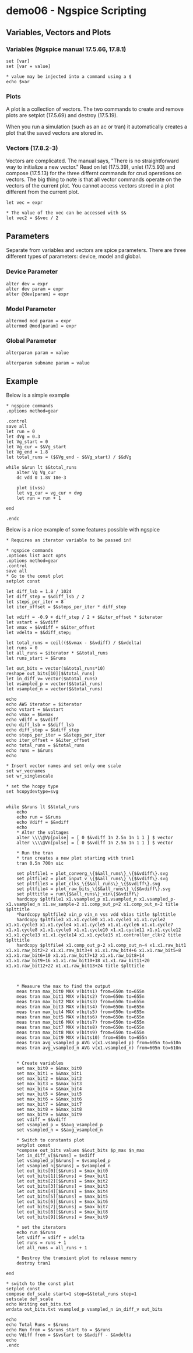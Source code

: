 # demo06 - Ngspice Scripting

## Variables, Vectors and Plots
### Variables (Ngspice manual 17.5.66, 17.8.1)
```
set [var]
set [var = value]

* value may be injected into a command using a $
echo $var

```
### Plots 
A plot is a collection of vectors. The two commands to create and remove plots are setplot (17.5.69) and destroy (17.5.19). 

When you run a simulation (such as an ac or tran) it automatically creates a plot that the saved vectors are stored in. 

### Vectors (17.8.2-3)
Vectors are complicated. The manual says, "There is no straightforward way to initialize a new vector." Read on let (17.5.39), unlet (17.5.93) and compose (17.5.13) for the three differnt commands for crud operations on vectors. The big thing to note is that all vector commands operate on the vectors of the current plot. You cannot access vectors stored in a plot different from the current plot.

```
let vec = expr

* The value of the vec can be accessed with $&
let vec2 = $&vec / 2

```

## Parameters
Separate from variables and vectors are spice parameters. There are three different types of parameters: device, model and global. 

### Device Parameter
```
alter dev = expr
alter dev param = expr
alter @dev[param] = expr
```

### Model Parameter
```
altermod mod param = expr
altermod @mod[param] = expr

```

### Global Parameter
```
alterparam param = value

alterparam subname param = value

```

## Example
Below is a simple example
```
* ngspice commands
.options method=gear

.control
save all
let run = 0
let dVg = 0.3
let Vg_start = 0
let Vg_cur = $&Vg_start
let Vg_end = 1.8
let total_runs = ($&Vg_end - $&Vg_start) / $&dVg

while $&run lt $&total_runs
	alter Vg Vg_cur
	dc vdd 0 1.8V 10e-3

	plot i(vss)
	let vg_cur = vg_cur + dvg
	let run = run + 1

end

.endc

```

Below is a nice example of some features possible with ngspice
```
* Requires an iterator variable to be passed in!

* ngspice commands
.options list acct opts
.options method=gear
.control
save all
* Go to the const plot
setplot const

let diff_lsb = 1.8 / 1024
let diff_step = $&diff_lsb / 2
let steps_per_iter = 8
let iter_offset = $&steps_per_iter * diff_step

let vdiff = -0.9 + diff_step / 2 + $&iter_offset * $iterator
let vstart = $&vdiff
let vmax = $&vdiff + $&iter_offset 
let vdelta = $&diff_step;

let total_runs = ceil(($&vmax - $&vdiff) / $&vdelta)
let runs = 0
let all_runs = $iterator * $&total_runs
let runs_start = $&runs

let out_bits = vector($&total_runs*10)
reshape out_bits[10][$&total_runs]
let in_diff_v= vector($&total_runs) 
let vsampled_p = vector($&total_runs) 
let vsampled_n = vector($&total_runs) 

echo
echo AWS iterator = $iterator
echo vstart = $&vstart
echo vmax = $&vmax
echo vdiff = $&vdiff
echo diff_lsb = $&diff_lsb
echo diff_step = $&diff_step
echo steps_per_iter = $&steps_per_iter
echo iter_offset = $&iter_offset
echo total_runs = $&total_runs
echo runs = $&runs
echo

* Insert vector names and set only one scale
set wr_vecnames
set wr_singlescale

* set the hcopy type
set hcopydevtype=svg


while $&runs lt $&total_runs
	echo
	echo run = $&runs
	echo Vdiff = $&vdiff
	echo
	* Alter the voltages
	alter \\\\@Vp[pulse] = [ 0 $&vdiff 1n 2.5n 1n 1 1 ] $ vector
	alter \\\\@Vn[pulse] = [ 0 $&vdiff 1n 2.5n 1n 1 1 ] $ vector

	* Run the tran
	* tran creates a new plot starting with tran1
	tran 0.5n 700n uic

	set pltfile1 = plot_converg_\{$&all_runs\}_\{$&vdiff\}.svg
	set pltfile2 = plot_input_v_\{$&all_runs\}_\{$&vdiff\}.svg
	set pltfile3 = plot_clks_\{$&all_runs\}_\{$&vdiff\}.svg
	set pltfile4 = plot_raw_bits_\{$&all_runs\}_\{$&vdiff\}.svg
	set plttitle = run\{$&all_runs\}_vin\{$&vdiff\}
	hardcopy $pltfile1 x1.vsampled_p x1.vsampled_n x1.vsampled_p-x1.vsampled_n x1.sw_sample-2 x1.comp_out_p+2 x1.comp_out_n-2 title $plttitle
	*hardcopy $pltfile2 vin_p vin_n vss vdd vbias title $plttitle
	hardcopy $pltfile3 x1.x1.cycle0 x1.x1.cycle1 x1.x1.cycle2 x1.x1.cycle3 x1.x1.cycle4 x1.x1.cycle5 x1.x1.cycle6 x1.x1.cycle7 x1.x1.cycle8 x1.x1.cycle9 x1.x1.cycle10 x1.x1.cycle11 x1.x1.cycle12 x1.x1.cycle13 x1.x1.cycle14 x1.x1.cycle15 x1.controller_clk+2 title $plttitle
	hardcopy $pltfile4 x1.comp_out_p-2 x1.comp_out_n-4 x1.x1.raw_bit1 x1.x1.raw_bit2+2 x1.x1.raw_bit3+4 x1.x1.raw_bit4+6 x1.x1.raw_bit5+8 x1.x1.raw_bit6+10 x1.x1.raw_bit7+12 x1.x1.raw_bit8+14 x1.x1.raw_bit9+16 x1.x1.raw_bit10+18 x1.x1.raw_bit11+20 x1.x1.raw_bit12+22 x1.x1.raw_bit13+24 title $plttitle



	* Measure the max to find the output
	meas tran max_bit0 MAX v(bits1) from=650n to=655n
	meas tran max_bit1 MAX v(bits2) from=650n to=655n
	meas tran max_bit2 MAX v(bits3) from=650n to=655n
	meas tran max_bit3 MAX v(bits4) from=650n to=655n
	meas tran max_bit4 MAX v(bits5) from=650n to=655n
	meas tran max_bit5 MAX v(bits6) from=650n to=655n
	meas tran max_bit6 MAX v(bits7) from=650n to=655n
	meas tran max_bit7 MAX v(bits8) from=650n to=655n
	meas tran max_bit8 MAX v(bits9) from=650n to=655n
	meas tran max_bit9 MAX v(bits10) from=650n to=655n
	meas tran avg_vsampled_p AVG v(x1.vsampled_p) from=605n to=610n
	meas tran avg_vsampled_n AVG v(x1.vsampled_n) from=605n to=610n


	* Create variables
	set max_bit0 = $&max_bit0
	set max_bit1 = $&max_bit1
	set max_bit2 = $&max_bit2
	set max_bit3 = $&max_bit3
	set max_bit4 = $&max_bit4
	set max_bit5 = $&max_bit5
	set max_bit6 = $&max_bit6
	set max_bit7 = $&max_bit7
	set max_bit8 = $&max_bit8
	set max_bit9 = $&max_bit9
	set vdiff = $&vdiff
	set vsampled_p = $&avg_vsampled_p
	set vsampled_n = $&avg_vsampled_n

	* Switch to constants plot
	setplot const
	*compose out_bits values $&out_bits $p_max $n_max
	let in_diff_v[$&runs] = $vdiff
	let vsampled_p[$&runs] = $vsampled_p
	let vsampled_n[$&runs] = $vsampled_n
	let out_bits[0][$&runs] = $max_bit0
	let out_bits[1][$&runs] = $max_bit1
	let out_bits[2][$&runs] = $max_bit2
	let out_bits[3][$&runs] = $max_bit3
	let out_bits[4][$&runs] = $max_bit4
	let out_bits[5][$&runs] = $max_bit5
	let out_bits[6][$&runs] = $max_bit6
	let out_bits[7][$&runs] = $max_bit7
	let out_bits[8][$&runs] = $max_bit8
	let out_bits[9][$&runs] = $max_bit9

	* set the iterators
	echo run $&runs
	let vdiff = vdiff + vdelta
	let runs = runs + 1
	let all_runs = all_runs + 1

	* Destroy the transient plot to release memory
	destroy tran1

end

* switch to the const plot
setplot const
compose def_scale start=1 stop=$&total_runs step=1
setscale def_scale
echo Writing out_bits.txt
wrdata out_bits.txt vsampled_p vsampled_n in_diff_v out_bits

echo
echo Total Runs = $&runs
echo Run from = $&runs_start to = $&runs
echo Vdiff from = $&vstart to $&vdiff - $&vdelta
echo
.endc
```
